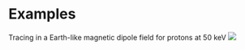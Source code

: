 # Examples

Tracing in a Earth-like magnetic dipole field for protons at 50 keV
![](../figures/ion_trajectory_dipole.png)